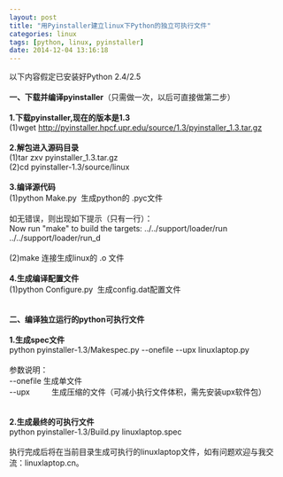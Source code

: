```yaml
---
layout: post
title: "用Pyinstaller建立linux下Python的独立可执行文件"
categories: linux
tags: [python, linux, pyinstaller]
date: 2014-12-04 13:16:18
---
```


以下内容假定已安装好Python 2.4/2.5<br>
<br>
<strong>一、下载并编译pyinstaller</strong>（只需做一次，以后可直接做第二步）<br>
<br>
<strong>1.下载pyinstaller,现在的版本是1.3</strong><br>
(1)wget <a href="http://pyinstaller.hpcf.upr.edu/source/1.3/pyinstaller_1.3.tar.gz" target="_blank">http://pyinstaller.hpcf.upr.edu/source/1.3/pyinstaller_1.3.tar.gz</a><br>
<br>
<strong>2.解包进入源码目录</strong><br>
(1)tar zxv pyinstaller_1.3.tar.gz<br>
(2)cd pyinstaller-1.3/source/linux<br>
<br>
<strong>3.编译源代码</strong><br>
(1)python Make.py&nbsp;&nbsp;生成python的 .pyc文件<br>
<br>
如无错误，则出现如下提示（只有一行）：<br>
Now run "make" to build the targets: ../../support/loader/run ../../support/loader/run_d<br>
<br>
(2)make 连接生成linux的 .o 文件<br>
<br>
<strong>4.生成编译配置文件</strong><br>
(1)python Configure.py&nbsp;&nbsp;生成config.dat配置文件<br>
<br>
<br>
<strong>二、编译独立运行的python可执行文件</strong><br>
<br>
<strong>1.生成spec文件</strong><br>
python pyinstaller-1.3/Makespec.py --onefile --upx linuxlaptop.py<br>
<br>
参数说明：<br>
--onefile 生成单文件<br>
--upx&nbsp; &nbsp; &nbsp; &nbsp;&nbsp; &nbsp;生成压缩的文件（可减小执行文件体积，需先安装upx软件包）<br>
<br>
<br>
<strong>2.生成最终的可执行文件</strong><br>
python pyinstaller-1.3/Build.py linuxlaptop.spec<br>
<br>
执行完成后将在当前目录生成可执行的linuxlaptop文件，如有问题欢迎与我交流：linuxlaptop.cn。<br>

